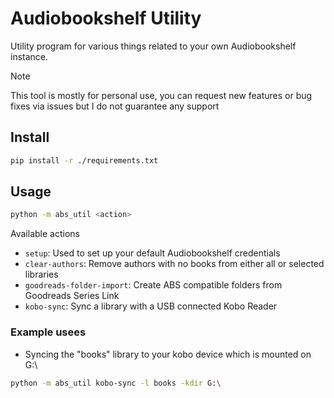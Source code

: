 # Audiobookshelf Utility

Utility program for various things related to your own Audiobookshelf instance.

> [!NOTE]
> This tool is mostly for personal use, you can request new features or bug fixes via issues but I do not guarantee any support

## Install

```bash
pip install -r ./requirements.txt
```

## Usage

```bash
python -m abs_util <action>
```

Available actions

-  `setup`: Used to set up your default Audiobookshelf credentials
- `clear-authors`: Remove authors with no books from either all or selected libraries
- `goodreads-folder-import`: Create ABS compatible folders from Goodreads Series Link
- `kobo-sync`: Sync a library with a USB connected Kobo Reader


### Example usees

- Syncing the "books" library to your kobo device which is mounted on G:\

```bash
python -m abs_util kobo-sync -l books -kdir G:\
```
